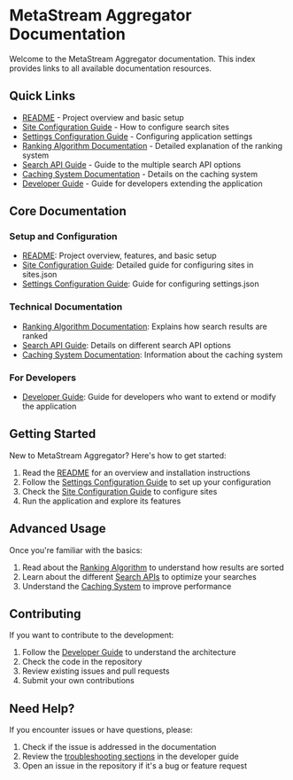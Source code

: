 # MetaStream Aggregator Documentation

Welcome to the MetaStream Aggregator documentation. This index provides links to all available documentation resources.

## Quick Links

- [README](../README.md) - Project overview and basic setup
- [Site Configuration Guide](site_configuration_guide.md) - How to configure search sites
- [Settings Configuration Guide](settings_configuration_guide.md) - Configuring application settings
- [Ranking Algorithm Documentation](ranking_algorithm.md) - Detailed explanation of the ranking system
- [Search API Guide](search_api_guide.md) - Guide to the multiple search API options
- [Caching System Documentation](caching_system.md) - Details on the caching system
- [Developer Guide](developer_guide.md) - Guide for developers extending the application

## Core Documentation

### Setup and Configuration

- [README](../README.md): Project overview, features, and basic setup
- [Site Configuration Guide](site_configuration_guide.md): Detailed guide for configuring sites in sites.json
- [Settings Configuration Guide](settings_configuration_guide.md): Guide for configuring settings.json

### Technical Documentation

- [Ranking Algorithm Documentation](ranking_algorithm.md): Explains how search results are ranked
- [Search API Guide](search_api_guide.md): Details on different search API options
- [Caching System Documentation](caching_system.md): Information about the caching system

### For Developers

- [Developer Guide](developer_guide.md): Guide for developers who want to extend or modify the application

## Getting Started

New to MetaStream Aggregator? Here's how to get started:

1. Read the [README](../README.md) for an overview and installation instructions
2. Follow the [Settings Configuration Guide](settings_configuration_guide.md) to set up your configuration
3. Check the [Site Configuration Guide](site_configuration_guide.md) to configure sites
4. Run the application and explore its features

## Advanced Usage

Once you're familiar with the basics:

1. Read about the [Ranking Algorithm](ranking_algorithm.md) to understand how results are sorted
2. Learn about the different [Search APIs](search_api_guide.md) to optimize your searches
3. Understand the [Caching System](caching_system.md) to improve performance

## Contributing

If you want to contribute to the development:

1. Follow the [Developer Guide](developer_guide.md) to understand the architecture
2. Check the code in the repository
3. Review existing issues and pull requests
4. Submit your own contributions

## Need Help?

If you encounter issues or have questions, please:

1. Check if the issue is addressed in the documentation
2. Review the [troubleshooting sections](developer_guide.md#debugging) in the developer guide
3. Open an issue in the repository if it's a bug or feature request